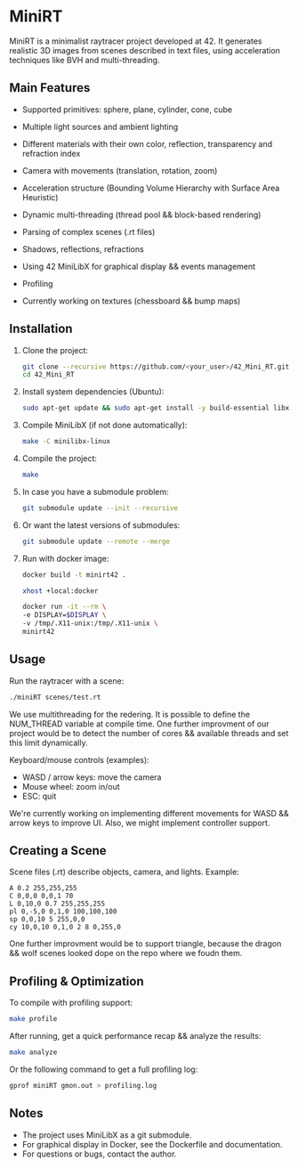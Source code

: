 MiniRT
======

MiniRT is a minimalist raytracer project developed at 42. It generates realistic 3D images from scenes described in text files, using acceleration techniques like BVH and multi-threading.

Main Features
-------------
- Supported primitives: sphere, plane, cylinder, cone, cube
- Multiple light sources and ambient lighting
- Different materials with their own color, reflection, transparency and refraction index
- Camera with movements (translation, rotation, zoom)
- Acceleration structure (Bounding Volume Hierarchy with Surface Area Heuristic)
- Dynamic multi-threading (thread pool && block-based rendering)
- Parsing of complex scenes (.rt files)
- Shadows, reflections, refractions
- Using 42 MiniLibX for graphical display && events management
- Profiling

- Currently working on textures (chessboard && bump maps) 

Installation
------------
1. Clone the project:
	```sh
	git clone --recursive https://github.com/<your_user>/42_Mini_RT.git
	cd 42_Mini_RT
	```
2. Install system dependencies (Ubuntu):
	```sh
	sudo apt-get update && sudo apt-get install -y build-essential libx11-dev libxext-dev libxpm-dev libxrandr-dev libbsd-dev libgl1-mesa-dev libglu1-mesa-dev x11-apps git make
	```
3. Compile MiniLibX (if not done automatically):
	```sh
	make -C minilibx-linux
	```
4. Compile the project:
	```sh
	make
	```

5. In case you have a submodule problem:
	```sh
	git submodule update --init --recursive
	```

6. Or want the latest versions of submodules:
	```sh
	git submodule update --remote --merge
	```

7. Run with docker image:

	```sh
	docker build -t minirt42 .

	xhost +local:docker

	docker run -it --rm \
	-e DISPLAY=$DISPLAY \
	-v /tmp/.X11-unix:/tmp/.X11-unix \
	minirt42
	```

Usage
-----
Run the raytracer with a scene:
```sh
./miniRT scenes/test.rt
```

We use multithreading for the redering. It is possible to define the NUM_THREAD variable at compile time. One further improvment of our project would be to detect the number of cores && available threads and set
this limit dynamically.

Keyboard/mouse controls (examples):
- WASD / arrow keys: move the camera
- Mouse wheel: zoom in/out
- ESC: quit

We're currently working on implementing different movements for WASD && arrow keys to improve UI. Also, we
might implement controller support.

Creating a Scene
----------------
Scene files (.rt) describe objects, camera, and lights. Example:
```
A 0.2 255,255,255
C 0,0,0 0,0,1 70
L 0,10,0 0.7 255,255,255
pl 0,-5,0 0,1,0 100,100,100
sp 0,0,10 5 255,0,0
cy 10,0,10 0,1,0 2 8 0,255,0
```

One further improvment would be to support triangle, because the dragon && wolf scenes looked dope on the repo where we foudn them.

Profiling & Optimization
------------------------
To compile with profiling support:
```sh
make profile
```
After running, get a quick performance recap && analyze the results:
```sh
make analyze
```

Or the following command to get a full profiling log:
```sh
gprof miniRT gmon.out > profiling.log
```

Notes
-----
- The project uses MiniLibX as a git submodule.
- For graphical display in Docker, see the Dockerfile and documentation.
- For questions or bugs, contact the author.
